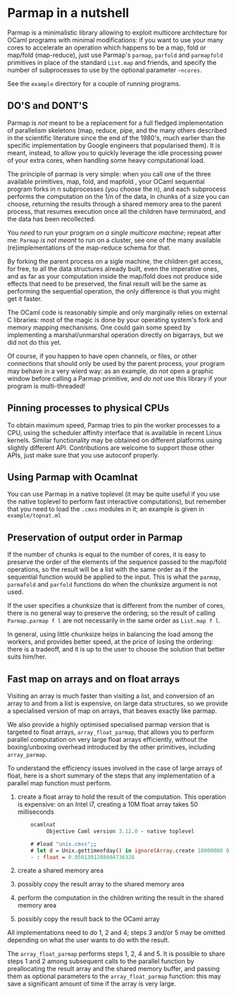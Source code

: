 # Parmap in a nutshell

Parmap is a minimalistic library allowing  to exploit multicore architecture for
OCaml programs with minimal modifications: if you want to use your many cores to
accelerate an   operation  which  happens   to be   a  map,  fold    or map/fold
(map-reduce),  just use  Parmap's  `parmap`, `parfold`  and `parmapfold` primitives in
place  of the standard   `List.map`   and friends,  and  specify  the  number   of
subprocesses to use by the optional parameter `~ncores`.

See the `example` directory for a couple of running programs.

## DO'S and DONT'S

Parmap is *not*  meant to be a replacement  for a full fledged implementation of
parallelism skeletons  (map, reduce, pipe, and the  many others described in the
scientific literature   since the end   of the  1980's,   much earlier  than the
specific   implementation by Google   engineers  that popularised them).  It  is
meant,  instead, to allow you to  quickly leverage the  idle processing power of
your extra cores, when handling some heavy computational load.

The principle of parmap is very simple: when you call one of the three available
primitives, map, fold, and  mapfold , your OCaml  sequential program forks  in n
subprocesses (you choose the n), and each subprocess performs the computation on
the 1/n of the data, in chunks  of a size you  can choose, returning the results
through a shared memory area to the  parent process, that resumes execution once
all the children have terminated, and the data has been recollected.

You *need*  to run your  program *on a single multicore  machine*;  repeat after me:
`Parmap`  _is   not meant_ to   run  on a cluster,  see   one of the  many available
(re)implementations of the map-reduce schema for that.

By forking the parent process  on a sigle  machine, the children get access, for
free, to all the data structures already built, even the imperative ones, and as
far as your computation  inside the map/fold  does not produce side effects that
need  to be  preserved, the  final result will   be the same  as  performing the
sequential operation, the only difference is that you might get it faster.

The OCaml  code is reasonably  simple and  only marginally relies  on external C
libraries: most of the magic is done by your operating  system's fork and memory
mapping   mechanisms.    One    could gain  some      speed  by implementing   a
marshal/unmarshal operation directly on bigarrays, but we did not do this yet.

Of course, if you happen  to have open  channels, or files, or other connections
that should only be  used by the parent  process, your program  may behave in  a
very wierd way: as an example, *do  not* open a  graphic window before calling a
Parmap primitive, and   *do   not*  use  this  library   if  your  program    is
multi-threaded!

## Pinning processes to physical CPUs

To obtain maximum  speed,  Parmap tries to  pin  the worker processes to  a CPU,
using  the scheduler  affinity  interface  that is  available   in recent  Linux
kernels.   Similar functionality may be  obtained  on different platforms  using
slightly different API. Contributions  are welcome to  support those other APIs,
just make sure that you use autoconf properly.

## Using Parmap with Ocamlnat

You can use Parmap in a native toplevel  (it may be quite useful  if you use the
native toplevel to perform fast interactive computations), but remember that you
need to load the `.cmxs` modules in it; an example is given in `example/topnat.ml`

## Preservation of output order in Parmap

If the number of chunks is equal to the number of cores, it is easy to preserve
the order of the elements of the sequence passed to the map/fold operations, so
the result will be a list with the same order as if the sequential function would
be applied to the input. This is what the `parmap`, `parmafold` and `parfold` functions
do when the chunksize argument is not used.

If the user specifies a chunksize that is different from the number of cores,
there is no general way to preserve the ordering, so the result of calling
`Parmap.parmap f l` are not necessarily in the same order as `List.map f l`.

In general, using little chunksize helps in balancing the load among the workers,
and provides better speed, at the price of losing the ordering: there is a
tradeoff, and it is up to the user to choose the solution that better suits him/her.

## Fast map on arrays and on float arrays

Visiting an array is much faster than visiting a list, and conversion of an array
to and from a list is expensive, on large data structures, so we provide a specialised
version of map on arrays, that beaves exactly like parmap.

We also provide a highly optimised specialised parmap version that is targeted
to float arrays, `array_float_parmap`, that allows you to perform parallel
computation on very large float arrays efficiently, without the boxing/unboxing
overhead introduced by the other primitives, including `array_parmap`.

To understand the efficiency issues involved in the case of large arrays of float,
here is a short summary of the steps that any implementation of a parallel map
function must perform.

 1. create a float array to hold the result of the computation.
    This operation is expensive: on an Intel i7, creating a 10M float array
    takes 50 milliseconds
    ```ocaml
        ocamlnat
             Objective Caml version 3.12.0 - native toplevel

        # #load "unix.cmxs";;
        # let d = Unix.gettimeofday() in ignore(Array.create 10000000 0.); Unix.gettimeofday() -. d;;
        - : float = 0.0501301288604736328
    ```
 2. create a shared memory area 

 3. possibly copy the result array to the shared memory area

 4. perform the computation in the children writing the result in the shared memory area

 5. possibly copy the result back to the OCaml array

All implementations need to do 1, 2 and 4; steps 3 and/or 5 may be omitted depending on
what the user wants to do with the result.

The `array_float_parmap` performs steps 1, 2, 4 and 5. It is possible to share steps
1 and 2 among subsequent calls to the parallel function by preallocating the result
array and the shared memory buffer, and passing them as optional parameters to the
`array_float_parmap` function: this may save a significant amount of time if the
array is very large.